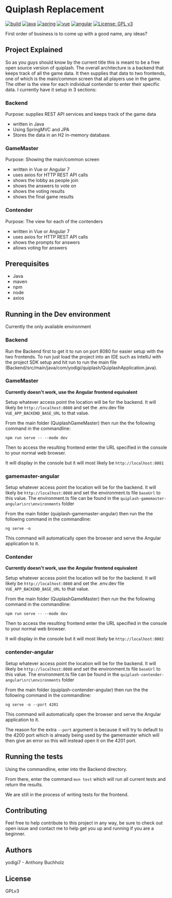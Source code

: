 # Quiplash Replacement
[![build](https://travis-ci.com/yodigi7/quiplash.svg?branch=master)](https://travis-ci.com/yodigi7/quiplash.svg?branch=master)
[![java](https://img.shields.io/badge/java-v8-blue.svg)](https://img.shields.io/badge/java-v8-blue.svg)
[![spring](https://img.shields.io/badge/spring-v5.1.5-blue.svg)](https://img.shields.io/badge/spring-v5.1.5-blue.svg)
[![vue](https://img.shields.io/badge/vue-v2-blue.svg)](https://img.shields.io/badge/vue-v2-blue.svg)
[![angular](https://img.shields.io/badge/angular-v7-blue.svg)](https://img.shields.io/badge/angular-v7-blue.svg)
[![License: GPL v3](https://img.shields.io/badge/License-GPLv3-blue.svg)](https://www.gnu.org/licenses/gpl-3.0)

First order of business is to come up with a good name, any ideas?

## Project Explained
So as you guys should know by the current title this is meant to be a free open source version of quiplash. The overall architecture is
a backend that keeps track of all the game data. It then supplies that data to two frontends, one of which is the main/common screen that
all players use in the game. The other is the view for each individual contender to enter their specific data.
I currently have it setup in 3 sections:

### Backend
Purpose: supplies REST API services and keeps track of the game data
* written in Java
* Using SpringMVC and JPA
* Stores the data in an H2 in-memory database.

### GameMaster
Purpose: Showing the main/common screen
* written in Vue or Angular 7
* uses axios for HTTP REST API calls
* shows the lobby as people join
* shows the answers to vote on
* shows the voting results
* shows the final game results

### Contender
Purpose: The view for each of the contenders
* written in Vue or Angular 7
* uses axios for HTTP REST API calls
* shows the prompts for answers
* allows voting for answers

## Prerequisites
* Java
* maven
* npm
* node
* axios

## Running in the Dev environment
Currently the only available environment

### Backend
Run the Backend first to get it to run on port 8080 for easier setup with the two frontends. To run just load the 
project into an IDE such as IntelliJ with the project SDK setup and hit run to run the main file 
(Backend/src/main/java/com/yodigi/quiplash/QuiplashApplication.java).

### GameMaster
**Currently doesn't work, use the Angular frontend equivalent**

Setup whatever access point the location will be for the backend. It will likely be `http://localhost:8080` and set the 
.env.dev file
`VUE_APP_BACKEND_BASE_URL` to that value.

From the main folder (QuiplashGameMaster) then run the the following command in the commandline:

`npm run serve -- --mode dev`

Then to access the resulting frontend enter the URL specified in the console to your normal web browser.

It will display in the console but it will most likely be `http://localhost:8081`

### gamemaster-angular
Setup whatever access point the location will be for the backend. It will likely be `http://localhost:8080` and set the
environment.ts file `baseUrl` to this value. The environment.ts file can be found in the 
`quiplash-gamemaster-angular\src\environments` folder

From the main folder (quiplash-gamemaster-angular) then run the the following command in the commandline:

`ng serve -o`

This command will automatically open the browser and serve the Angular application to it.

### Contender
**Currently doesn't work, use the Angular frontend equivalent**

Setup whatever access point the location will be for the backend. It will likely be `http://localhost:8080` and set the 
.env.dev file
`VUE_APP_BACKEND_BASE_URL` to that value.

From the main folder (QuiplashGameMaster) then run the the following command in the commandline:

`npm run serve -- --mode dev`

Then to access the resulting frontend enter the URL specified in the console to your normal web browser.

It will display in the console but it will most likely be `http://localhost:8082`

### contender-angular
Setup whatever access point the location will be for the backend. It will likely be `http://localhost:8080` and set the
environment.ts file `baseUrl` to this value. The environment.ts file can be found in the 
`quiplash-contender-angular\src\environments` folder

From the main folder (quiplash-contender-angular) then run the the following command in the commandline:

`ng serve -o --port 4201`

This command will automatically open the browser and serve the Angular application to it.

The reason for the extra `--port` argument is because it will try to default to the 4200 port which is already being
used by the gamemaster which will then give an error so this will instead open it on the 4201 port.

## Running the tests
Using the commandline, enter into the Backend directory.

From there, enter the command `mvn test` which will run all current tests and return the results.

We are still in the process of writing tests for the frontend.

## Contributing
Feel free to help contribute to this project in any way, be sure to check out open issue and contact me to help get you 
up and running if you are a beginner.

## Authors
yodigi7 - Anthony Buchholz

## License
GPLv3
